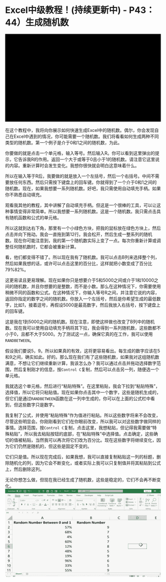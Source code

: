# Excel中级教程！(持续更新中) - P43：44）生成随机数 

![](img/7373d6018b43ea784652d9a0d3f0a1c4_0.png)

在这个教程中，我将向你展示如何快速生成Excel中的随机数。偶尔，你会发现自己在Excel中遇到的情况，你可能需要一个随机数。我们将看看如何生成两种不同类型的随机数。第一个例子是介于0和1之间的随机数，为此。

你要做的就是点击一个单元格，输入等号。然后输入R。你可以看到这里弹出的提示，它告诉我R的作用。返回一个大于或等于0且小于1的随机数。请注意它这里说的内容。重新计算时会发生变化。我想你很快就会明白这意味着什么。

所以在输入等于R后，我要做的就是放入一个左括号，然后一个右括号。中间不需要放任何东西。然后只需按下键盘上的回车键。你就得到了一个介于0和1之间的随机数。现在，如果我想要一系列随机数。好吧，我只需使用自动填充手柄。如果你不熟悉自动填充。

观看我其他的教程，其中讲解了自动填充手柄。但这是一个很棒的工具，可以让这种事情变得非常简单。所以我想要一系列随机数。这是一个随机数。我只需点击具有随机函数和公式的单元格。

所以这就到达右下角，那里有一个小绿色方块，把我的鼠标放在绿色方块上，然后点击并向下拖动。我会一直拖到第12行。我会松开，然后生成一整系列的随机数。现在你可能注意到，我的第一个随机数实际上变了一点。每次你重新计算或调整任何随机数时，它都会被重新计算。

看，他们都变得不错了。所以现在我有了随机数。我可以点击B列来选择整个列，然后如果我想的话，或许可以点击这里的百分比，这样就把小数变成了百分比79%82%。

这更易读且更易理解。现在如果你只是想要介于5和5000之间或介于1和10000之间的随机数，并且你想要的是整数，而不是小数。那么在这种情况下，你需要使用稍微不同的函数和公式。在这种情况下，你输入等号R之间，并注意它说的内容，返回你指定的数字之间的随机数。你放入一个左括号，然后是你希望生成的最低数字，比如1，接着逗号，再假设5000是最高数字，然后我放入右括号，按下键盘上的回车键。

这是我在1到5000之间的随机数。现在注意，即使这样做也改变了B列中的随机数。现在我可以使用自动填充手柄将其下拉，我会得到一系列随机数，这些数都不小于0，且都不大于5000。为了测试这一点，确保它真的在工作，我可以使用`RANDBETWEEN`。

假设我们要说5，9。所以如果真的有效，这将更容易看出。每生成的数字应该在5和9之间，确实如此。好的。那么现在我们有了这些随机数，如果我对这组随机数满意，不想让它们继续重新计算，我该怎么办？我可以通过点击并拖动选择数字范围，然后复制刚才的信息，按`Control C`复制，然后可以点击另一列，随便选一个单元格。

我就选这个单元格，然后进行“粘贴特殊”。在这里粘贴，我会下拉到“粘贴特殊”，选择值，所以它将只粘贴值。现在如果你点击其中一个数字，这些是随机生成的，但它们是通过`RANDBETWEEN`函数在这一列中生成的，你可以在上面的公式栏中看到，但这些数字只是数字。

我复制了公式，并使用“粘贴特殊”作为值进行粘贴。所以这些数字将来不会改变，尽管这些明显会。你刚刚看到它们在你眼前改变，所以我可以对这些数字做同样的事情。选择范围，按`Control C`复制，点击这里，我想粘贴，但记得我需要做“特殊粘贴”，所以我去粘贴按钮的底部，在“粘贴特殊”中选择值。点击确定，这些确切的值被粘贴，当然我可以再次将它们改为百分比。现在这些数字将继续变化，因为它们仍然是随机的，但这些是固定不变的。

它们只是值。所以现在完成后，如果我想，我可以直接复制粘贴这一列的标题，删除随机化的列，因为它会不断变化，或者实际上我可以只复制值并将其粘贴到公式上，然后删除这列。

无论你想怎么做，但现在我已经生成了随机数，这些是稳定的，它们不会再不断变化。![](img/7373d6018b43ea784652d9a0d3f0a1c4_2.png)
